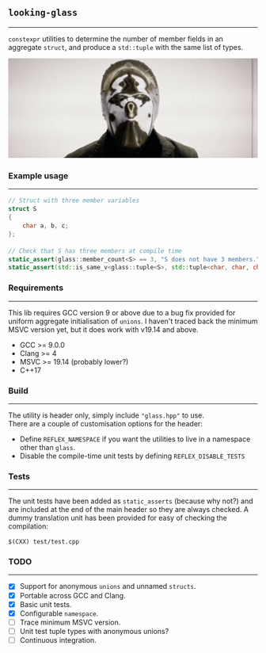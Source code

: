 ## `looking-glass`
---
`constexpr` utilities to determine the number of member fields in an aggregate `struct`, and produce a `std::tuple` with the same list of types.

<p align="center">
<img src="https://github.com/nitronoid/looking-glass/raw/main/.github/images/looking-glass.jpg" width="900">
</p>

### Example usage
---
```cpp
// Struct with three member variables
struct S
{
    char a, b, c;
};

// Check that S has three members at compile time
static_assert(glass::member_count<S> == 3, "S does not have 3 members.");
static_assert(std::is_same_v<glass::tuple<S>, std::tuple<char, char, char>>);
```

### Requirements
---
This lib requires GCC version 9 or above due to a bug fix provided for uniform aggregate initialisation of `unions`.
I haven't traced back the minimum MSVC version yet, but it does work with v19.14 and above.
* GCC >= 9.0.0
* Clang >= 4
* MSVC >= 19.14 (probably lower?)
* C++17

### Build
---
The utility is header only, simply include `"glass.hpp"` to use.  
There are a couple of customisation options for the header:
* Define `REFLEX_NAMESPACE` if you want the utilities to live in a namespace other than `glass`.
* Disable the compile-time unit tests by defining `REFLEX_DISABLE_TESTS`

### Tests
---
The unit tests have been added as `static_asserts` (because why not?) and are included at the end of the main header so they are always checked.
A dummy translation unit has been provided for easy of checking the compilation:

```
$(CXX) test/test.cpp
```

### TODO
---
- [x] Support for anonymous `unions` and unnamed `structs`.
- [x] Portable across GCC and Clang.
- [x] Basic unit tests.
- [x] Configurable `namespace`.
- [ ] Trace minimum MSVC version.
- [ ] Unit test tuple types with anonymous unions?
- [ ] Continuous integration.
